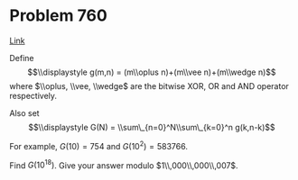 # Problem 760

[Link](https://projecteuler.net/problem=760)

Define $$\\displaystyle g(m,n) = (m\\oplus n)+(m\\vee n)+(m\\wedge n)$$ where $\\oplus, \\vee, \\wedge$ are the bitwise XOR, OR and AND operator respectively.

Also set $$\\displaystyle G(N) = \\sum\_{n=0}^N\\sum\_{k=0}^n g(k,n-k)$$

For example, $G(10) = 754$ and $G(10^2) = 583766$.

Find $G(10^{18})$. Give your answer modulo $1\\,000\\,000\\,007$.